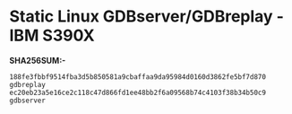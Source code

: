 # Static Linux GDBserver/GDBreplay - IBM S390X


**SHA256SUM:-**



```
188fe3fbbf9514fba3d5b850581a9cbaffaa9da95984d0160d3862fe5bf7d870  gdbreplay
ec20eb23a5e16ce2c118c47d866fd1ee48bb2f6a09568b74c4103f38b34b50c9  gdbserver
```
